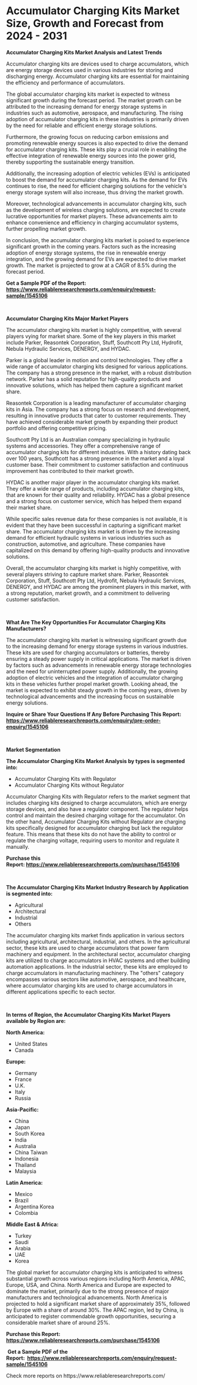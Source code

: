 <p><h1>Accumulator Charging Kits Market Size, Growth and Forecast from 2024 - 2031</h1></p><p><strong>Accumulator Charging Kits Market Analysis and Latest Trends</strong></p>
<p><p>Accumulator charging kits are devices used to charge accumulators, which are energy storage devices used in various industries for storing and discharging energy. Accumulator charging kits are essential for maintaining the efficiency and performance of accumulators.</p><p>The global accumulator charging kits market is expected to witness significant growth during the forecast period. The market growth can be attributed to the increasing demand for energy storage systems in industries such as automotive, aerospace, and manufacturing. The rising adoption of accumulator charging kits in these industries is primarily driven by the need for reliable and efficient energy storage solutions.</p><p>Furthermore, the growing focus on reducing carbon emissions and promoting renewable energy sources is also expected to drive the demand for accumulator charging kits. These kits play a crucial role in enabling the effective integration of renewable energy sources into the power grid, thereby supporting the sustainable energy transition.</p><p>Additionally, the increasing adoption of electric vehicles (EVs) is anticipated to boost the demand for accumulator charging kits. As the demand for EVs continues to rise, the need for efficient charging solutions for the vehicle's energy storage system will also increase, thus driving the market growth.</p><p>Moreover, technological advancements in accumulator charging kits, such as the development of wireless charging solutions, are expected to create lucrative opportunities for market players. These advancements aim to enhance convenience and efficiency in charging accumulator systems, further propelling market growth.</p><p>In conclusion, the accumulator charging kits market is poised to experience significant growth in the coming years. Factors such as the increasing adoption of energy storage systems, the rise in renewable energy integration, and the growing demand for EVs are expected to drive market growth. The market is projected to grow at a CAGR of 8.5% during the forecast period.</p></p>
<p><strong>Get a Sample PDF of the Report:&nbsp; <a href="https://www.reliableresearchreports.com/enquiry/request-sample/1545106">https://www.reliableresearchreports.com/enquiry/request-sample/1545106</a></strong></p>
<p>&nbsp;</p>
<p><strong>Accumulator Charging Kits Major Market Players</strong></p>
<p><p>The accumulator charging kits market is highly competitive, with several players vying for market share. Some of the key players in this market include Parker, Reasontek Corporation, Stuff, Southcott Pty Ltd, Hydrofit, Nebula Hydraulic Services, DENERGY, and HYDAC.</p><p>Parker is a global leader in motion and control technologies. They offer a wide range of accumulator charging kits designed for various applications. The company has a strong presence in the market, with a robust distribution network. Parker has a solid reputation for high-quality products and innovative solutions, which has helped them capture a significant market share.</p><p>Reasontek Corporation is a leading manufacturer of accumulator charging kits in Asia. The company has a strong focus on research and development, resulting in innovative products that cater to customer requirements. They have achieved considerable market growth by expanding their product portfolio and offering competitive pricing.</p><p>Southcott Pty Ltd is an Australian company specializing in hydraulic systems and accessories. They offer a comprehensive range of accumulator charging kits for different industries. With a history dating back over 100 years, Southcott has a strong presence in the market and a loyal customer base. Their commitment to customer satisfaction and continuous improvement has contributed to their market growth.</p><p>HYDAC is another major player in the accumulator charging kits market. They offer a wide range of products, including accumulator charging kits, that are known for their quality and reliability. HYDAC has a global presence and a strong focus on customer service, which has helped them expand their market share.</p><p>While specific sales revenue data for these companies is not available, it is evident that they have been successful in capturing a significant market share. The accumulator charging kits market is driven by the increasing demand for efficient hydraulic systems in various industries such as construction, automotive, and agriculture. These companies have capitalized on this demand by offering high-quality products and innovative solutions.</p><p>Overall, the accumulator charging kits market is highly competitive, with several players striving to capture market share. Parker, Reasontek Corporation, Stuff, Southcott Pty Ltd, Hydrofit, Nebula Hydraulic Services, DENERGY, and HYDAC are among the prominent players in this market, with a strong reputation, market growth, and a commitment to delivering customer satisfaction.</p></p>
<p>&nbsp;</p>
<p><strong>What Are The Key Opportunities For Accumulator Charging Kits Manufacturers?</strong></p>
<p><p>The accumulator charging kits market is witnessing significant growth due to the increasing demand for energy storage systems in various industries. These kits are used for charging accumulators or batteries, thereby ensuring a steady power supply in critical applications. The market is driven by factors such as advancements in renewable energy storage technologies and the need for uninterrupted power supply. Additionally, the growing adoption of electric vehicles and the integration of accumulator charging kits in these vehicles further propel market growth. Looking ahead, the market is expected to exhibit steady growth in the coming years, driven by technological advancements and the increasing focus on sustainable energy solutions.</p></p>
<p><strong>Inquire or Share Your Questions If Any Before Purchasing This Report: <a href="https://www.reliableresearchreports.com/enquiry/pre-order-enquiry/1545106">https://www.reliableresearchreports.com/enquiry/pre-order-enquiry/1545106</a></strong></p>
<p>&nbsp;</p>
<p><strong>Market Segmentation</strong></p>
<p><strong>The Accumulator Charging Kits Market Analysis by types is segmented into:</strong></p>
<p><ul><li>Accumulator Charging Kits with Regulator</li><li>Accumulator Charging Kits without Regulator</li></ul></p>
<p><p>Accumulator Charging Kits with Regulator refers to the market segment that includes charging kits designed to charge accumulators, which are energy storage devices, and also have a regulator component. The regulator helps control and maintain the desired charging voltage for the accumulator. On the other hand, Accumulator Charging Kits without Regulator are charging kits specifically designed for accumulator charging but lack the regulator feature. This means that these kits do not have the ability to control or regulate the charging voltage, requiring users to monitor and regulate it manually.</p></p>
<p><strong>Purchase this Report:&nbsp;<a href="https://www.reliableresearchreports.com/purchase/1545106">https://www.reliableresearchreports.com/purchase/1545106</a></strong></p>
<p>&nbsp;</p>
<p><strong>The Accumulator Charging Kits Market Industry Research by Application is segmented into:</strong></p>
<p><ul><li>Agricultural</li><li>Architectural</li><li>Industrial</li><li>Others</li></ul></p>
<p><p>The accumulator charging kits market finds application in various sectors including agricultural, architectural, industrial, and others. In the agricultural sector, these kits are used to charge accumulators that power farm machinery and equipment. In the architectural sector, accumulator charging kits are utilized to charge accumulators in HVAC systems and other building automation applications. In the industrial sector, these kits are employed to charge accumulators in manufacturing machinery. The "others" category encompasses various sectors like automotive, aerospace, and healthcare, where accumulator charging kits are used to charge accumulators in different applications specific to each sector.</p></p>
<p>&nbsp;</p>
<p><strong>In terms of Region, the Accumulator Charging Kits Market Players available by Region are:</strong></p>
<p>
    <p> <strong> North America: </strong>
        <ul>
            <li>United States</li>
            <li>Canada</li>
        </ul>
        </p> 
    <p> <strong> Europe: </strong>
        <ul>
            <li>Germany</li>
            <li>France</li>
            <li>U.K.</li>
            <li>Italy</li>
            <li>Russia</li>
        </ul>
        </p> 
    <p> <strong> Asia-Pacific: </strong>
        <ul>
            <li>China</li>
            <li>Japan</li>
            <li>South Korea</li>
            <li>India</li>
            <li>Australia</li>
            <li>China Taiwan</li>
            <li>Indonesia</li>
            <li>Thailand</li>
            <li>Malaysia</li>
        </ul>
        </p> 
    <p> <strong> Latin America: </strong>
        <ul>
            <li>Mexico</li>
            <li>Brazil</li>
            <li>Argentina Korea</li>
            <li>Colombia</li>
        </ul>
        </p> 
    <p> <strong> Middle East & Africa: </strong>
        <ul>
            <li>Turkey</li>
            <li>Saudi</li>
            <li>Arabia</li>
            <li>UAE</li>
            <li>Korea</li>
        </ul>
    </p>
    </p>
<p><p>The global market for accumulator charging kits is anticipated to witness substantial growth across various regions including North America, APAC, Europe, USA, and China. North America and Europe are expected to dominate the market, primarily due to the strong presence of major manufacturers and technological advancements. North America is projected to hold a significant market share of approximately 35%, followed by Europe with a share of around 30%. The APAC region, led by China, is anticipated to register commendable growth opportunities, securing a considerable market share of around 25%.</p></p>
<p><strong>Purchase this Report: <a href="https://www.reliableresearchreports.com/purchase/1545106">https://www.reliableresearchreports.com/purchase/1545106</a></strong></p>
<p>&nbsp;<strong>Get a Sample PDF of the Report:&nbsp;&nbsp;<a href="https://www.reliableresearchreports.com/enquiry/request-sample/1545106">https://www.reliableresearchreports.com/enquiry/request-sample/1545106</a></strong></p>
<p><strong></strong></p>
<p>Check more reports on https://www.reliableresearchreports.com/</p>